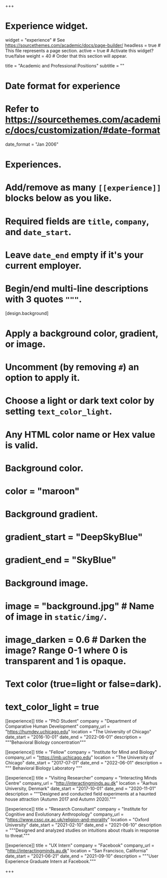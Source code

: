 +++
# Experience widget.
widget = "experience"  # See https://sourcethemes.com/academic/docs/page-builder/
headless = true  # This file represents a page section.
active = true  # Activate this widget? true/false
weight = 40  # Order that this section will appear.

title = "Academic and Professional Positions"
subtitle = ""

# Date format for experience
#   Refer to https://sourcethemes.com/academic/docs/customization/#date-format
date_format = "Jan 2006"


# Experiences.
#   Add/remove as many `[[experience]]` blocks below as you like.
#   Required fields are `title`, `company`, and `date_start`.
#   Leave `date_end` empty if it's your current employer.
#   Begin/end multi-line descriptions with 3 quotes `"""`.

[design.background]
  # Apply a background color, gradient, or image.
  #   Uncomment (by removing `#`) an option to apply it.
  #   Choose a light or dark text color by setting `text_color_light`.
  #   Any HTML color name or Hex value is valid.
  
  # Background color.
  # color = "maroon"
  
  # Background gradient.
  # gradient_start = "DeepSkyBlue"
  # gradient_end = "SkyBlue"
  
  # Background image.
  # image = "background.jpg"  # Name of image in `static/img/`.
  # image_darken = 0.6  # Darken the image? Range 0-1 where 0 is transparent and 1 is opaque.

  # Text color (true=light or false=dark).
  # text_color_light = true  

  
[[experience]]
  title = "PhD Student"
  company = "Department of Comparative Human Development"
  company_url = "https://humdev.uchicago.edu"
  location = "The University of Chicago"
  date_start = "2016-10-01"
  date_end = "2022-06-01"
  description = """Behavioral Biology concentration"""
  

[[experience]]
  title = "Fellow"
  company = "Institute for Mind and Biology"
  company_url = "https://imb.uchicago.edu"
  location = "The University of Chicago"
  date_start = "2017-07-01"
  date_end = "2022-06-01"
  description = """ Behavioral Biology Laboratory """


[[experience]]
  title = "Visiting Researcher"
  company = "Interacting Minds Centre"
  company_url = "http://interactingminds.au.dk"
  location = "Aarhus University, Denmark"
  date_start = "2017-10-01"
  date_end = "2020-11-01"
  description = """Designed and conducted field experiments at a haunted house attraction (Autumn 2017 and Autumn 2020)."""


[[experience]]
  title = "Research Consultant"
  company = "Institute for Cognitive and Evolutionary Anthropology"
  company_url = "https://www.cssc.ox.ac.uk/religion-and-morality"
  location = "Oxford University"
  date_start = "2021-02-10"
  date_end = "2021-06-10"
  description = """Designed and analyzed studies on intuitions about rituals in response to threat."""


[[experience]]
  title = "UX Intern"
  company = "Facebook"
  company_url = "http://interactingminds.au.dk"
  location = "San Francisco, California"
  date_start = "2021-06-21"
  date_end = "2021-09-10"
  description = """User Experience Graduate Intern at Facebook."""

+++
